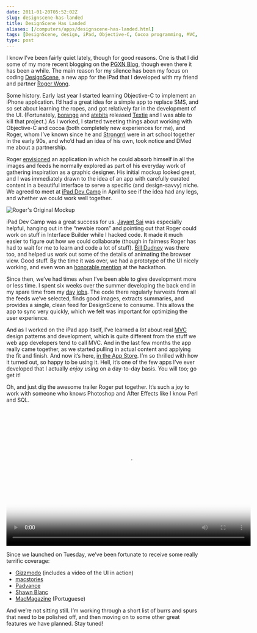 ```yaml
--- 
date: 2011-01-20T05:52:02Z
slug: designscene-has-landed
title: DesignScene Has Landed
aliases: [/computers/apps/designscene-has-landed.html]
tags: [DesignScene, design, iPad, Objective-C, Cocoa programming, MVC, Roger Wong]
type: post
---
```


<p>I know I’ve been fairly quiet lately, though for good reasons. One is that I did some of my more recent blogging on the <a href="http://blog.pgxn.org/">PGXN Blog</a>, though even there it has been a while. The main reason for my silence has been my focus on coding <a href="http://www.designsceneapp.com/">DesignScene</a>, a new app for the iPad that I developed with my friend and partner <a href="http://lunarboy.com/">Roger Wong</a>.</p>

<p>Some history. Early last year I started learning Objective-C to implement an iPhone application. I’d had a great idea for a simple app to replace SMS, and so set about learning the ropes, and got relatively far in the development of the UI. (Fortunately, <a href="https://twitter.com/borange">borange</a> and <a href="https://twitter.com/atebits">atebits</a> released <a href="http://itun.es/iFV4J8">Textie</a> and I was able to kill that project.) As I worked, I started tweeting things about working with Objective-C and cocoa (both completely new experiences for me), and Roger, whom I’ve known since he and <a href="http://www.strongrrl.com/">Strongrrl</a> were in art school together in the early 90s, and who’d had an idea of his own, took notice and DMed me about a partnership.</p>

<p>Roger <a href="http://www.lunarboy.com/blog/post/introducing-designscene-app-for-ipad/">envisioned</a> an application in which he could absorb himself in all the images and feeds he normally explored as part of his everyday work of gathering inspiration as a graphic designer. His initial mockup looked great, and I was immediately drawn to the idea of an app with carefully curated content in a beautiful interface to serve a specific (and design-savvy) niche. We agreed to meet at <a href="http://www.iosdevcamp.org/">iPad Dev Camp</a> in April to see if the idea had any legs, and whether we could work well together.</p>

<img src="https://lunarboy.com/wp-content/uploads/2011/01/ds_early_comp.jpg" alt="Roger's Original Mockup" class="right" />

<p>iPad Dev Camp was a great success for us. <a href="https://twitter.com/j6y6nt">Jayant Sai</a> was especially helpful, hanging out in the “newbie room” and pointing out that Roger could work on stuff in Interface Builder while I hacked code. It made it much easier to figure out how we could collaborate (though in fairness Roger has had to wait for me to learn and code a lot of stuff). <a href="http://bill.dudney.net/roller/objc/">Bill Dudney</a> was there too, and helped us work out some of the details of animating the browser view. Good stuff. By the time it was over, we had a prototype of the UI nicely working, and even won an <a href="http://www.iosdevcamp.org/2010/04/18/quick-list-of-hackathon-winners/">honorable mention</a> at the hackathon.</p>

<p>Since then, we’ve had times when I’ve been able to give development more or less time. I spent six weeks over the summer developing the back end in my spare time from my <a href="http://www.kineticode.com/">day</a> <a href="http://www.pgexperts.com/">jobs</a>. The code there regularly harvests from all the feeds we’ve selected, finds good images, extracts summaries, and provides a single, clean feed for DesignScene to consume. This allows the app to sync very quickly, which we felt was important for optimizing the user experience.</p>

<p>And as I worked on the iPad app itself, I’ve learned a <em>lot</em> about real <a href="https://en.wikipedia.org/wiki/Model%E2%80%93View%E2%80%93Controller" title="Wikipedia: “Model-View-Controller”">MVC</a> design patterns and development, which is quite different from the stuff we web app developers tend to call MVC. And in the last few months the app really came together, as we started pulling in actual content and applying the fit and finish. And now it’s here, <a href="http://bit.ly/eIsh3J">in the App Store</a>. I’m so thrilled with how it turned out, so happy to be using it. Hell, it’s one of the few apps I’ve ever developed that I actually <em>enjoy using</em> on a day-to-day basis. You will too; go get it!</p>

<p>Oh, and just dig the awesome trailer Roger put together. It’s such a joy to work with someone who knows Photoshop and After Effects like I know Perl and SQL.</p>

<video width="640" height="360" poster="https://raw.githubusercontent.com/lunar-theory/designsceneapp.com/c199ec3d40a11a4a559d31df4a1e995ee1220b8d/res/ds_video_poster.jpg" controls>
	<source src="http://media.lunar-theory.com/DesignScene/DesignScene_Trailer_v2_640x360.mp4"  type="video/mp4" />
	<source src="http://media.lunar-theory.com/DesignScene/DesignScene_Trailer_v2_640x360.webm"  type="video/webm" />
	<source src="http://media.lunar-theory.com/DesignScene/DesignScene_Trailer_v2_640x360.ogv"  type="video/ogg" />
	<object width="640" height="385"><param name="movie" value="https://www.youtube.com/v/ya99agbX0yk?fs=1&amp;hl=en_US&amp;rel=0&amp;hd=1"></param><param name="allowFullScreen" value="true"></param><param name="allowscriptaccess" value="always"></param><embed src="https://www.youtube.com/v/ya99agbX0yk?fs=1&amp;hl=en_US&amp;rel=0&amp;hd=1" type="application/x-shockwave-flash" allowscriptaccess="always" allowfullscreen="true" width="640" height="385"></embed></object>
</video>

<p>Since we launched on Tuesday, we’ve been fortunate to receive some really terrific coverage:</p>

<ul>
<li><a href="http://gizmo.do/gLfLhl" title="DesignScene for iPad Is the 21st Century Muse">Gizzmodo</a> (includes a video of the UI in action)</li>
<li><a href="http://www.macstories.net/?p=18633" title="DesignScene: An Inspiration Browser For Graphic Design">macstories</a></li>
<li><a href="http://www.padvance.com/story/new-app-a-day-designscene" title="New App a Day: DesignScene">Padvance</a></li>
<li><a href="http://shawnblanc.net/2011/01/designscene/" title="DesignScene">Shawn Blanc</a></li>
<li><a href="http://macmagazine.com.br/?p=125141" title="Precisando de inspiração? Você pode encontrá-la no seu iPad, com o DesignScene">MacMagazine</a> (Portuguese)</li>
</ul>

<p>And we’re not sitting still. I’m working through a short list of burrs and spurs that need to be polished off, and then moving on to some other great features we have planned. Stay tuned!</p>
